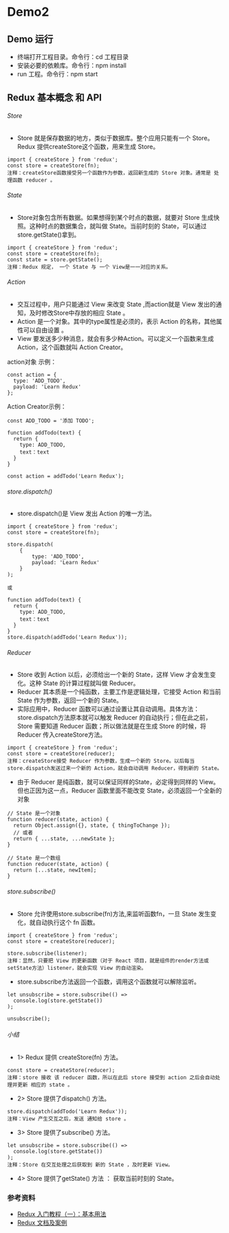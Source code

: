 # Demo2

## Demo 运行
* 终端打开工程目录。命令行：cd 工程目录
* 安装必要的依赖库。命令行：npm install
* run 工程。命令行：npm start

## Redux 基本概念 和 API
###### Store
* Store 就是保存数据的地方，类似于数据库。整个应用只能有一个 Store。Redux 提供createStore这个函数，用来生成 Store。

```
import { createStore } from 'redux';
const store = createStore(fn);
注释：createStore函数接受另一个函数作为参数，返回新生成的 Store 对象。通常是 处理函数 reducer 。
```
###### State
* Store对象包含所有数据。如果想得到某个时点的数据，就要对 Store 生成快照。这种时点的数据集合，就叫做 State。当前时刻的 State，可以通过store.getState()拿到。

```
import { createStore } from 'redux';
const store = createStore(fn);
const state = store.getState();
注释：Redux 规定， 一个 State 与 一个 View是一一对应的关系。
```

###### Action
* 交互过程中，用户只能通过 View 来改变 State ,而action就是 View 发出的通知，及时修改Store中存放的相应 State 。
* Action 是一个对象。其中的type属性是必须的，表示 Action 的名称，其他属性可以自由设置 。
* View 要发送多少种消息，就会有多少种Action。可以定义一个函数来生成 Action，这个函数就叫 Action Creator。

action对象 示例：
```
const action = {
  type: 'ADD_TODO',
  payload: 'Learn Redux'
};
```
Action Creator示例：

```
const ADD_TODO = '添加 TODO';

function addTodo(text) {
  return {
    type: ADD_TODO,
    text：text
  }
}

const action = addTodo('Learn Redux');
```
###### store.dispatch()
* store.dispatch()是 View 发出 Action 的唯一方法。

```
import { createStore } from 'redux';
const store = createStore(fn);

store.dispatch(
    {
        type: 'ADD_TODO',
        payload: 'Learn Redux'
    }
);

或

function addTodo(text) {
  return {
    type: ADD_TODO,
    text：text
  }
}
store.dispatch(addTodo('Learn Redux'));
```

###### Reducer
* Store 收到 Action 以后，必须给出一个新的 State，这样 View 才会发生变化。这种 State 的计算过程就叫做 Reducer。
* Reducer 其本质是一个纯函数，主要工作是逻辑处理，它接受 Action 和当前 State 作为参数，返回一个新的 State。
* 实际应用中，Reducer 函数可以通过设置让其自动调用。具体方法：store.dispatch方法原本就可以触发 Reducer 的自动执行；但在此之前，Store 需要知道 Reducer 函数；所以做法就是在生成 Store 的时候，将 Reducer 传入createStore方法。

```
import { createStore } from 'redux';
const store = createStore(reducer);
注释：createStore接受 Reducer 作为参数，生成一个新的 Store。以后每当store.dispatch发送过来一个新的 Action，就会自动调用 Reducer，得到新的 State。
```

* 由于 Reducer 是纯函数，就可以保证同样的State，必定得到同样的 View。但也正因为这一点，Reducer 函数里面不能改变 State，必须返回一个全新的对象
```
// State 是一个对象
function reducer(state, action) {
  return Object.assign({}, state, { thingToChange });
  // 或者
  return { ...state, ...newState };
}

// State 是一个数组
function reducer(state, action) {
  return [...state, newItem];
}
```

###### store.subscribe()
* Store 允许使用store.subscribe(fn)方法,来监听函数fn，一旦 State 发生变化，就自动执行这个 fn 函数。

```
import { createStore } from 'redux';
const store = createStore(reducer);

store.subscribe(listener);
注释：显然，只要把 View 的更新函数（对于 React 项目，就是组件的render方法或setState方法）listener，就会实现 View 的自动渲染。
```
* store.subscribe方法返回一个函数，调用这个函数就可以解除监听。

```
let unsubscribe = store.subscribe(() =>
  console.log(store.getState())
);

unsubscribe();
```
###### 小结
* 1> Redux 提供  createStore(fn) 方法。

```
const store = createStore(reducer);
注释：store 接收 该 reducer 函数，所以在此后 store 接受到 action 之后会自动处理并更新 相应的 state 。
```
* 2> Store 提供了dispatch() 方法。

```
store.dispatch(addTodo('Learn Redux'));
注释：View 产生交互之后，发送 通知给 store 。
```

* 3> Store 提供了subscribe() 方法。

```
let unsubscribe = store.subscribe(() =>
  console.log(store.getState())
);
注释：Store 在交互处理之后获取到 新的 State ，及时更新 View。
```

* 4> Store 提供了getState() 方法 ： 获取当前时刻的 State。

### 参考资料
* [Redux 入门教程（一）：基本用法](http://www.ruanyifeng.com/blog/2016/09/redux_tutorial_part_one_basic_usages.html)
* [Redux 文档及案例](http://cn.redux.js.org/docs/basics/Store.html)
